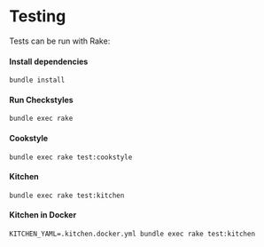 # Testing

Tests can be run with Rake:

#### Install dependencies
`bundle install`

#### Run Checkstyles
`bundle exec rake`

#### Cookstyle
`bundle exec rake test:cookstyle`

#### Kitchen
`bundle exec rake test:kitchen`

#### Kitchen in Docker
`KITCHEN_YAML=.kitchen.docker.yml bundle exec rake test:kitchen`
